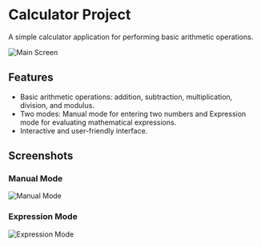 # Calculator Project

A simple calculator application for performing basic arithmetic operations.

![Main Screen](/assets/readme_assets/main.png)

## Features

- Basic arithmetic operations: addition, subtraction, multiplication, division, and modulus.
- Two modes: Manual mode for entering two numbers and Expression mode for evaluating mathematical expressions.
- Interactive and user-friendly interface.

## Screenshots

### Manual Mode
![Manual Mode](/assets/readme_assets/manual.png)

### Expression Mode
![Expression Mode](/assets/readme_assets/exp.png)



